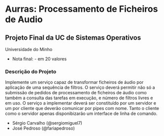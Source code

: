 # Aurras: Processamento de Ficheiros de Audio
## Projeto Final da UC de Sistemas Operativos
Universidade do Minho

* Nota final: - em 20 valores

### Descrição do Projeto

Implemente um serviço capaz de transformar ficheiros de áudio por aplicação de uma sequência de filtros. O serviço deverá permitir não só a submissão de pedidos de processamento de ficheiros de áudio como também a consulta das tarefas em execução,
e número de filtros livres e em uso.
O serviço a implementar deverá ser constituído por um servidor e um por cliente que deverão comunicar por pipes com nome. 
Tanto o cliente como o servidor apenas disponibizarão um interface de linha de comando.

- Sérgio Carvalho (@sergiomiguel7)
- José Pedroso (@fariapedroso)
